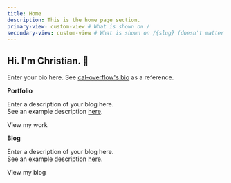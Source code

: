```yaml
---
title: Home
description: This is the home page section.
primary-view: custom-view # What is shown on /
secondary-view: custom-view # What is shown on /{slug} (doesn't matter for this one since there is only a `index.md` item)
---
```



<person-card headshot="~assets/images/headshot.png">

  ## Hi. I'm Christian. <span class="motion-safe:animate-hand-wave animation-inline">👋</span>

  Enter your bio here. See [cal-overflow's bio](https://github.com/cal-overflow/site/blob/master/src/content/home/about.md?plain=1) as a reference.

</person-card>

<page-preview>

  **Portfolio**
  <divider width="w-1/3" />

  Enter a description of your blog here. \
  See an example description [here](https://github.com/cal-overflow/site/blob/master/src/content/home/portfolio-preview.md?plain=1).

  <nuxt-link to="/portfolio" class="text-primary-light dark:text-primary-dark underline hover:no-underline transition">
    View my work
  </nxut-link>

</page-preview>


<page-preview>

  **Blog**
  <divider width="w-1/3" />

  Enter a description of your blog here. \
  See an example description [here](https://github.com/cal-overflow/site/blob/master/src/content/home/blog-preview.md?plain=1).

  <nuxt-link to="/blog" class="text-primary-light dark:text-primary-dark underline hover:no-underline transition">
    View my blog
  </nxut-link>

</page-preview>

